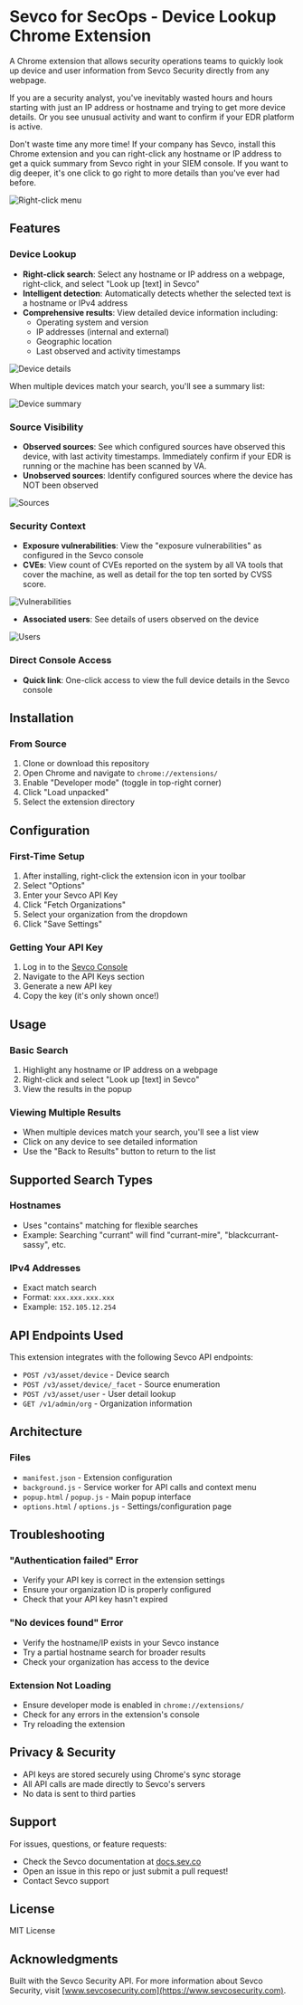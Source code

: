 # Sevco for SecOps - Device Lookup Chrome Extension

A Chrome extension that allows security operations teams to quickly look up device and user information from Sevco Security directly from any webpage.

If you are a security analyst, you've inevitably wasted hours and hours starting with just an IP address or hostname and trying to get more device details.  Or you see unusual activity and want to confirm if your EDR platform is active.

Don't waste time any more time!  If your company has Sevco, install this Chrome extension and you can right-click any hostname or IP address to get a quick summary from Sevco right in your SIEM console.  If you want to dig deeper, it's one click to go right to more details than you've ever had before.

![Right-click menu](img/right%20click%20menu.png)

## Features

### Device Lookup
- **Right-click search**: Select any hostname or IP address on a webpage, right-click, and select "Look up [text] in Sevco"
- **Intelligent detection**: Automatically detects whether the selected text is a hostname or IPv4 address
- **Comprehensive results**: View detailed device information including:
  - Operating system and version
  - IP addresses (internal and external)
  - Geographic location
  - Last observed and activity timestamps

![Device details](img/device%20details.png)

When multiple devices match your search, you'll see a summary list:

![Device summary](img/device%20summary.png)

### Source Visibility
- **Observed sources**: See which configured sources have observed this device, with last activity timestamps.  Immediately confirm if your EDR is running or the machine has been scanned by VA.
- **Unobserved sources**: Identify configured sources where the device has NOT been observed

![Sources](img/sources.png)

### Security Context
- **Exposure vulnerabilities**: View the "exposure vulnerabilities" as configured in the Sevco console
- **CVEs**: View count of CVEs reported on the system by all VA tools that cover the machine, as well as detail for the top ten sorted by CVSS score. 

![Vulnerabilities](img/vulns.png)

- **Associated users**: See details of users observed on the device

![Users](img/vulns%20users.png)

### Direct Console Access
- **Quick link**: One-click access to view the full device details in the Sevco console

## Installation

### From Source
1. Clone or download this repository
2. Open Chrome and navigate to `chrome://extensions/`
3. Enable "Developer mode" (toggle in top-right corner)
4. Click "Load unpacked"
5. Select the extension directory

## Configuration

### First-Time Setup
1. After installing, right-click the extension icon in your toolbar
2. Select "Options"
3. Enter your Sevco API Key
4. Click "Fetch Organizations"
5. Select your organization from the dropdown
6. Click "Save Settings"

### Getting Your API Key
1. Log in to the [Sevco Console](https://my.sev.co)
2. Navigate to the API Keys section
3. Generate a new API key
4. Copy the key (it's only shown once!)

## Usage

### Basic Search
1. Highlight any hostname or IP address on a webpage
2. Right-click and select "Look up [text] in Sevco"
3. View the results in the popup

### Viewing Multiple Results
- When multiple devices match your search, you'll see a list view
- Click on any device to see detailed information
- Use the "Back to Results" button to return to the list

## Supported Search Types

### Hostnames
- Uses "contains" matching for flexible searches
- Example: Searching "currant" will find "currant-mire", "blackcurrant-sassy", etc.

### IPv4 Addresses
- Exact match search
- Format: `xxx.xxx.xxx.xxx`
- Example: `152.105.12.254`

## API Endpoints Used

This extension integrates with the following Sevco API endpoints:
- `POST /v3/asset/device` - Device search
- `POST /v3/asset/device/_facet` - Source enumeration
- `POST /v3/asset/user` - User detail lookup
- `GET /v1/admin/org` - Organization information

## Architecture

### Files
- `manifest.json` - Extension configuration
- `background.js` - Service worker for API calls and context menu
- `popup.html` / `popup.js` - Main popup interface
- `options.html` / `options.js` - Settings/configuration page

## Troubleshooting

### "Authentication failed" Error
- Verify your API key is correct in the extension settings
- Ensure your organization ID is properly configured
- Check that your API key hasn't expired

### "No devices found" Error
- Verify the hostname/IP exists in your Sevco instance
- Try a partial hostname search for broader results
- Check your organization has access to the device

### Extension Not Loading
- Ensure developer mode is enabled in `chrome://extensions/`
- Check for any errors in the extension's console
- Try reloading the extension

## Privacy & Security

- API keys are stored securely using Chrome's sync storage
- All API calls are made directly to Sevco's servers
- No data is sent to third parties

## Support

For issues, questions, or feature requests:
- Check the Sevco documentation at [docs.sev.co](https://docs.sev.co)
- Open an issue in this repo or just submit a pull request!
- Contact Sevco support

## License

MIT License

## Acknowledgments

Built with the Sevco Security API. For more information about Sevco Security, visit [www.sevcosecurity.com](https://www.sevcosecurity.com).
